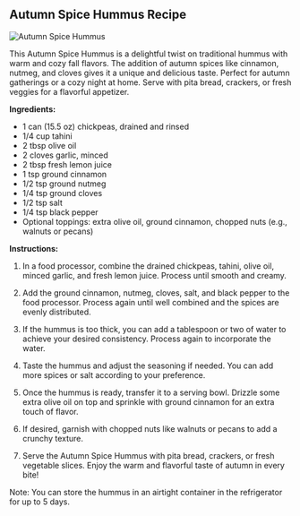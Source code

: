 ## Autumn Spice Hummus Recipe

![Autumn Spice Hummus](https://images.unsplash.com/photo-1541584776721-1e98667ce120)

This Autumn Spice Hummus is a delightful twist on traditional hummus with warm and cozy fall flavors. The addition of autumn spices like cinnamon, nutmeg, and cloves gives it a unique and delicious taste. Perfect for autumn gatherings or a cozy night at home. Serve with pita bread, crackers, or fresh veggies for a flavorful appetizer.

**Ingredients:**
- 1 can (15.5 oz) chickpeas, drained and rinsed
- 1/4 cup tahini
- 2 tbsp olive oil
- 2 cloves garlic, minced
- 2 tbsp fresh lemon juice
- 1 tsp ground cinnamon
- 1/2 tsp ground nutmeg
- 1/4 tsp ground cloves
- 1/2 tsp salt
- 1/4 tsp black pepper
- Optional toppings: extra olive oil, ground cinnamon, chopped nuts (e.g., walnuts or pecans)

**Instructions:**
1. In a food processor, combine the drained chickpeas, tahini, olive oil, minced garlic, and fresh lemon juice. Process until smooth and creamy.

2. Add the ground cinnamon, nutmeg, cloves, salt, and black pepper to the food processor. Process again until well combined and the spices are evenly distributed.

3. If the hummus is too thick, you can add a tablespoon or two of water to achieve your desired consistency. Process again to incorporate the water.

4. Taste the hummus and adjust the seasoning if needed. You can add more spices or salt according to your preference.

5. Once the hummus is ready, transfer it to a serving bowl. Drizzle some extra olive oil on top and sprinkle with ground cinnamon for an extra touch of flavor.

6. If desired, garnish with chopped nuts like walnuts or pecans to add a crunchy texture.

7. Serve the Autumn Spice Hummus with pita bread, crackers, or fresh vegetable slices. Enjoy the warm and flavorful taste of autumn in every bite!

Note: You can store the hummus in an airtight container in the refrigerator for up to 5 days.